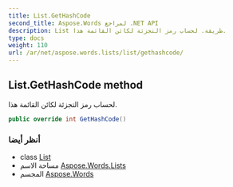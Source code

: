 ```yaml
---
title: List.GetHashCode
second_title: Aspose.Words لمراجع .NET API
description: List طريقة. لحساب رمز التجزئة لكائن القائمة هذا.
type: docs
weight: 110
url: /ar/net/aspose.words.lists/list/gethashcode/
---
```

## List.GetHashCode method

لحساب رمز التجزئة لكائن القائمة هذا.

```csharp
public override int GetHashCode()
```

### أنظر أيضا

* class [List](../)
* مساحة الاسم [Aspose.Words.Lists](../../list/)
* المجسم [Aspose.Words](../../../)


